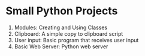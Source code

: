 # Small Python Projects

1. Modules: Creating and Using Classes
2. Clipboard: A simple copy to clipboard script
3. User input: Basic program that receives user input
4. Basic Web Server: Python web server
